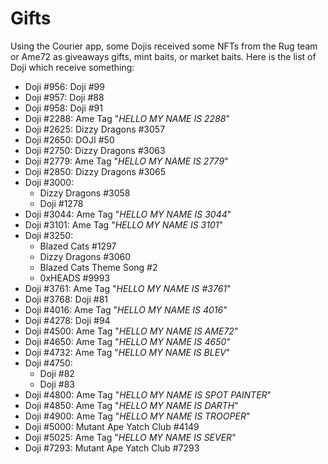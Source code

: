 # Gifts

Using the Courier app, some Dojis received some NFTs from the Rug team or Ame72 as giveaways gifts, mint baits, or market baits. Here is the list of Doji which receive something:

* Doji #956: Doji #99
* Doji #957: Doji #88
* Doji #958: Doji #91
* Doji #2288: Ame Tag "_HELLO MY NAME IS 2288_"
* Doji #2625: Dizzy Dragons #3057
* Doji #2650: DOJI #50
* Doji #2750: Dizzy Dragons #3063
* Doji #2779: Ame Tag "_HELLO MY NAME IS 2779_"
* Doji #2850: Dizzy Dragons #3065
* Doji #3000: 
  * Dizzy Dragons #3058
  * Doji #1278
* Doji #3044: Ame Tag "_HELLO MY NAME IS 3044_"
* Doji #3101: Ame Tag "_HELLO MY NAME IS 3101_"
* Doji #3250: 
  * Blazed Cats #1297
  * Dizzy Dragons #3060
  * Blazed Cats Theme Song #2
  * 0xHEADS #9993
* Doji #3761: Ame Tag "_HELLO MY NAME IS #3761_"
* Doji #3768: Doji #81
* Doji #4016: Ame Tag "_HELLO MY NAME IS 4016_"
* Doji #4278: Doji #94
* Doji #4500: Ame Tag "_HELLO MY NAME IS AME72_"
* Doji #4650: Ame Tag "_HELLO MY NAME IS 4650_"
* Doji #4732: Ame Tag "_HELLO MY NAME IS BLEV_"
* Doji #4750: 
  * Doji #82
  * Doji #83 
* Doji #4800: Ame Tag "_HELLO MY NAME IS SPOT PAINTER_"
* Doji #4850: Ame Tag "_HELLO MY NAME IS DARTH_"
* Doji #4900: Ame Tag "_HELLO MY NAME IS TROOPER_"
* Doji #5000: Mutant Ape Yatch Club #4149
* Doji #5025: Ame Tag "_HELLO MY NAME IS SEVER_"
* Doji #7293: Mutant Ape Yatch Club #7293

